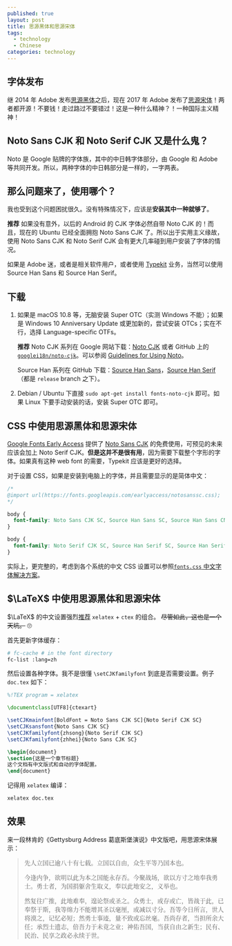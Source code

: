 ```yaml
---
published: true
layout: post
title: 思源黑体和思源宋体
tags:
  - technology
  - Chinese
categories: technology
---
```


## 字体发布

继 2014 年 Adobe 发布[思源黑体](https://blog.typekit.com/alternate/source-han-sans-chs/)之后，现在 2017 年 Adobe 发布了[思源宋体](https://source.typekit.com/source-han-serif/cn/)！两者都开源！不要钱！走过路过不要错过！这是一种什么精神？！一种国际主义精神！

## Noto Sans CJK 和 Noto Serif CJK 又是什么鬼？

Noto 是 Google 贴牌的字体族，其中的中日韩字体部分，由 Google 和 Adobe 等共同开发。所以，两种字体的中日韩部分是一样的，一字两表。

## 那么问题来了，使用哪个？

我也受到这个问题困扰很久。没有特殊情况下，应该是**安装其中一种就够了**。

**推荐** 如果没有意外，以后的 Android 的 CJK 字体必然自带 Noto CJK 的！而且，现在的 Ubuntu 已经全面拥抱 Noto Sans CJK 了。所以出于实用主义缘故，使用 Noto Sans CJK 和 Noto Serif CJK 会有更大几率碰到用户安装了字体的情况。

如果是 Adobe 迷，或者是相关软件用户，或者使用 [Typekit](https://typekit.com/) 业务，当然可以使用 Source Han Sans 和 Source Han Serif。

## 下载

1. 如果是 macOS 10.8 等，无脑安装 Super OTC（实测 Windows 不能）；如果是 Windows 10 Anniversary Update 或更加新的，尝试安装 OTCs；实在不行，选择 Language-specific OTFs。

    **推荐** Noto CJK 系列在 Google 网站下载：[Noto CJK](https://www.google.com/get/noto/help/cjk/) 或者 GitHub 上的 [`googlei18n/noto-cjk`](https://github.com/googlei18n/noto-cjk)。可以参阅 [Guidelines for Using Noto](https://www.google.com/get/noto/help/guidelines/)。

    Source Han 系列在 GitHub 下载：[Source Han Sans](https://github.com/adobe-fonts/source-han-sans/tree/release)，[Source Han Serif](https://github.com/adobe-fonts/source-han-serif/tree/release/)（都是 `release` branch 之下）。

2. Debian / Ubuntu 下直接 `sudo apt-get install fonts-noto-cjk` 即可。如果 Linux 下要手动安装的话，安装 Super OTC 即可。

## CSS 中使用思源黑体和思源宋体

[Google Fonts Early Access](https://fonts.google.com/earlyaccess) 提供了 [Noto Sans CJK](https://fonts.google.com/earlyaccess#Noto+Sans+SC) 的免费使用，可预见的未来应该会加上 Noto Serif CJK。**但是这并不是很有用**，因为需要下载整个字形的字体。如果真有这种 web font 的需要，Typekit 应该是更好的选择。

对于设置 CSS，如果是安装到电脑上的字体，并且需要显示的是简体中文：

```css
/*
@import url(https://fonts.googleapis.com/earlyaccess/notosanssc.css);
*/

body {
  font-family: Noto Sans CJK SC, Source Han Sans SC, Source Han Sans CN, sans-serif;
}
```
```css
body {
  font-family: Noto Serif CJK SC, Source Han Serif SC, Source Han Serif CN, serif;
}
```

实际上，更完整的，考虑到各个系统的中文 CSS 设置可以参照[`fonts.css` 中文字体解决方案](https://zenozeng.github.io/fonts.css/)。

## $\LaTeX$ 中使用思源黑体和思源宋体

$\LaTeX$ 的中文设置强烈[推荐](https://www.fyears.org/2015/06/latex-config-chinese.html) `xelatex` + `ctex` 的组合。 ~~尽管如此，这也是一个天坑。~~ 🙄

首先更新字体缓存：

```bash
# fc-cache # in the font directory
fc-list :lang=zh
```

然后设置各种字体。我不是很懂 `\setCJKfamilyfont` 到底是否需要设置。例子 `doc.tex` 如下：

```latex
%!TEX program = xelatex

\documentclass[UTF8]{ctexart}

\setCJKmainfont[BoldFont = Noto Sans CJK SC]{Noto Serif CJK SC}
\setCJKsansfont{Noto Sans CJK SC}
\setCJKfamilyfont{zhsong}{Noto Serif CJK SC}
\setCJKfamilyfont{zhhei}{Noto Sans CJK SC}

\begin{document}
\section{这是一个章节标题}
这个文档有中文版式和自动的字体配置。
\end{document}
```

记得用 `xelatex` 编译：

```bash
xelatex doc.tex
```

## 效果

来一段林肯的《Gettysburg Address 葛底斯堡演说》中文版吧，用思源宋体展示：

<blockquote style="font-family: Noto Serif CJK SC, Source Han Serif SC;">
<p>先人立国已逾八十有七载。立国以自由，众生平等乃国本也。</p>
<p>今逢内争，欲明以此为本之国能永存否。今聚战场，欲以方寸之地奉我勇士。勇士者，为国捐躯舍生取义，奉以此地安之，义举也。</p>
<p>然复往广推，此地难奉，遑论祭或圣之。众勇士，或存或亡，皆战于此，已奉祭于斯，我等绵力不能增其圣以毫厘，或减以寸分。吾等今日所言，世人将漠之，记忆必短；然勇士事迹，量不致或忘丝毫。吾尚存者，当担所余大任；承烈士遗志，倍吾力于未竟之业；神佑吾国，当获自由之新生；民有、民治、民享之政必永续于世。</p>
</blockquote>
